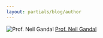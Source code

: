 ```yaml
---
layout: partials/blog/author
---
```


![Prof. Neil Gandal](//assets/img/team/members/NeilGandal.png)
[Prof. Neil Gandal](https://www.linkedin.com/in/neil-gandal-3621668/ "link")
